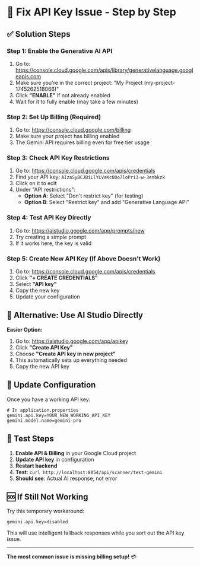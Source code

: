 # 🔧 Fix API Key Issue - Step by Step


## ✅ **Solution Steps**

### **Step 1: Enable the Generative AI API**
1. Go to: https://console.cloud.google.com/apis/library/generativelanguage.googleapis.com
2. Make sure you're in the correct project: "My Project (my-project-1745262518066)"
3. Click **"ENABLE"** if not already enabled
4. Wait for it to fully enable (may take a few minutes)

### **Step 2: Set Up Billing (Required)**
1. Go to: https://console.cloud.google.com/billing
2. Make sure your project has billing enabled
3. The Gemini API requires billing even for free tier usage

### **Step 3: Check API Key Restrictions**
1. Go to: https://console.cloud.google.com/apis/credentials
2. Find your API key: `AIzaSyBCJBiLlYLVaKc80o7loPri3-w-3enbkzk`
3. Click on it to edit
4. Under "API restrictions":
   - **Option A**: Select "Don't restrict key" (for testing)
   - **Option B**: Select "Restrict key" and add "Generative Language API"

### **Step 4: Test API Key Directly**
1. Go to: https://aistudio.google.com/app/prompts/new
2. Try creating a simple prompt
3. If it works here, the key is valid

### **Step 5: Create New API Key (If Above Doesn't Work)**
1. Go to: https://console.cloud.google.com/apis/credentials
2. Click **"+ CREATE CREDENTIALS"**
3. Select **"API key"**
4. Copy the new key
5. Update your configuration

## 🔄 **Alternative: Use AI Studio Directly**

**Easier Option:**
1. Go to: https://aistudio.google.com/app/apikey
2. Click **"Create API Key"**
3. Choose **"Create API key in new project"**
4. This automatically sets up everything needed
5. Copy the new API key

## 📝 **Update Configuration**

Once you have a working API key:

```properties
# In application.properties
gemini.api.key=YOUR_NEW_WORKING_API_KEY
gemini.model.name=gemini-pro
```

## 🧪 **Test Steps**

1. **Enable API & Billing** in your Google Cloud project
2. **Update API key** in configuration
3. **Restart backend**
4. **Test**: `curl http://localhost:8054/api/scanner/test-gemini`
5. **Should see**: Actual AI response, not error

## 🆘 **If Still Not Working**

Try this temporary workaround:
```properties
gemini.api.key=disabled
```

This will use intelligent fallback responses while you sort out the API key issue.

---

**The most common issue is missing billing setup!** 💳
